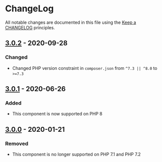 # ChangeLog

All notable changes are documented in this file using the [Keep a CHANGELOG](https://keepachangelog.com/) principles.

## [3.0.2] - 2020-09-28

### Changed

-   Changed PHP version constraint in `composer.json` from `^7.3 || ^8.0` to `>=7.3`

## [3.0.1] - 2020-06-26

### Added

-   This component is now supported on PHP 8

## [3.0.0] - 2020-01-21

### Removed

-   This component is no longer supported on PHP 7.1 and PHP 7.2

[3.0.2]: https://github.com/sebastianbergmann/version/compare/3.0.1...3.0.2
[3.0.1]: https://github.com/sebastianbergmann/version/compare/3.0.0...3.0.1
[3.0.0]: https://github.com/sebastianbergmann/version/compare/2.0.1...3.0.0
